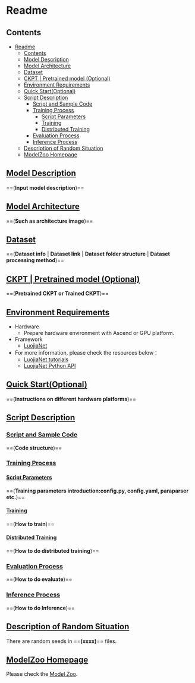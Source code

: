 # Readme

## Contents

- [Readme](#readme)
  - [Contents](#contents)
  - [Model Description](#model-description)
  - [Model Architecture](#model-architecture)
  - [Dataset](#dataset)
  - [CKPT | Pretrained model (Optional)](#ckpt--pretrained-model-optional)
  - [Environment Requirements](#environment-requirements)
  - [Quick Start(Optional)](#quick-startoptional)
  - [Script Description](#script-description)
    - [Script and Sample Code](#script-and-sample-code)
    - [Training Process](#training-process)
      - [Script Parameters](#script-parameters)
      - [Training](#training)
      - [Distributed Training](#distributed-training)
    - [Evaluation Process](#evaluation-process)
    - [Inference Process](#inference-process)
  - [Description of Random Situation](#description-of-random-situation)
  - [ModelZoo Homepage](#modelzoo-homepage)

## [Model Description](#contents)
==(**Input model description**)==

## [Model Architecture](#contents)

==(**Such as architecture image**)==

## [Dataset](#contents)

==(**Dataset info** | **Dataset link** | **Dataset folder structure** | **Dataset processing method**)==

## [CKPT | Pretrained model (Optional)](#contents)
==(**Pretrained CKPT or Trained CKPT**)==

## [Environment Requirements](#contents)

- Hardware
    - Prepare hardware environment with Ascend or GPU platform.
- Framework
    - [LuojiaNet](http://58.48.42.237/luojiaNet/)
- For more information, please check the resources below：
    - [LuojiaNet tutorials](http://58.48.42.237/luojiaNet/tutorial/quickstart/)
    - [LuojiaNet Python API](http://58.48.42.237/luojiaNet/luojiaNetapi/)

## [Quick Start(Optional)](#contents)
==(**Instructions on different hardware platforms**)==

## [Script Description](#contents)

### [Script and Sample Code](#contents)
==(**Code structure**)==


### [Training Process](#contents)

#### [Script Parameters](#contents)
==(**Training parameters introduction:config.py, config.yaml, paraparser etc.**)==

#### [Training](#contents)

==(**How to train**)==

#### [Distributed Training](#contents)

==(**How to do distributed training**)==

### [Evaluation Process](#contents)
==(**How to do evaluate**)==

### [Inference Process](#contents)
==(**How to do Inference**)==

## [Description of Random Situation](#contents)

There are random seeds in ==**(xxxx)**== files.

## [ModelZoo Homepage](#contents)

Please check the [Model Zoo](https://github.com/WHULuoJiaTeam/Model_Zoo).
